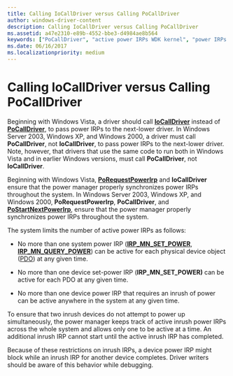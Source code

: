 ```yaml
---
title: Calling IoCallDriver versus Calling PoCallDriver
author: windows-driver-content
description: Calling IoCallDriver versus Calling PoCallDriver
ms.assetid: a47e2310-e89b-4552-bbe3-d4984ae8b564
keywords: ["PoCallDriver", "active power IRPs WDK kernel", "power IRPs WDK kernel , IoCallDriver versus PoCallDriver"]
ms.date: 06/16/2017
ms.localizationpriority: medium
---
```


# Calling IoCallDriver versus Calling PoCallDriver





Beginning with Windows Vista, a driver should call [**IoCallDriver**](https://msdn.microsoft.com/library/windows/hardware/ff548336) instead of [**PoCallDriver**](https://msdn.microsoft.com/library/windows/hardware/ff559654), to pass power IRPs to the next-lower driver. In Windows Server 2003, Windows XP, and Windows 2000, a driver must call **PoCallDriver**, not **IoCallDriver**, to pass power IRPs to the next-lower driver. Note, however, that drivers that use the same code to run both in Windows Vista and in earlier Windows versions, must call **PoCallDriver**, not **IoCallDriver**.

Beginning with Windows Vista, [**PoRequestPowerIrp**](https://msdn.microsoft.com/library/windows/hardware/ff559734) and **IoCallDriver** ensure that the power manager properly synchronizes power IRPs throughout the system. In Windows Server 2003, Windows XP, and Windows 2000, **PoRequestPowerIrp**, **PoCallDriver**, and [**PoStartNextPowerIrp**](https://msdn.microsoft.com/library/windows/hardware/ff559776), ensure that the power manager properly synchronizes power IRPs throughout the system.

The system limits the number of active power IRPs as follows:

-   No more than one system power IRP ([**IRP\_MN\_SET\_POWER**](https://msdn.microsoft.com/library/windows/hardware/ff551744), [**IRP\_MN\_QUERY\_POWER**](https://msdn.microsoft.com/library/windows/hardware/ff551699)) can be active for each physical device object ([PDO](https://msdn.microsoft.com/library/windows/hardware/ff556325#wdkgloss-pdo)) at any given time.

-   No more than one device set-power IRP (**IRP\_MN\_SET\_POWER)** can be active for each PDO at any given time.

-   No more than one device power IRP that requires an inrush of power can be active anywhere in the system at any given time.

To ensure that two inrush devices do not attempt to power up simultaneously, the power manager keeps track of active inrush power IRPs across the whole system and allows only one to be active at a time. An additional inrush IRP cannot start until the active inrush IRP has completed.

Because of these restrictions on inrush IRPs, a device power IRP might block while an inrush IRP for another device completes. Driver writers should be aware of this behavior while debugging.

 

 




